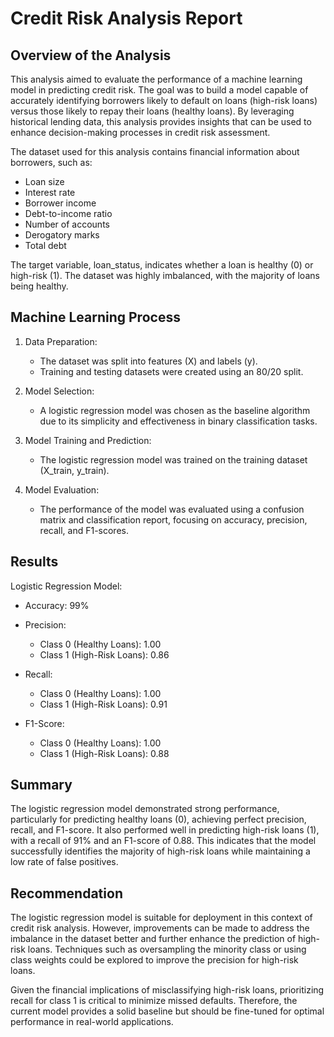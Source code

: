# Credit Risk Analysis Report

## Overview of the Analysis
This analysis aimed to evaluate the performance of a machine learning model in predicting credit risk. The goal was to build a model capable of accurately identifying borrowers likely to default on loans (high-risk loans) versus those likely to repay their loans (healthy loans). By leveraging historical lending data, this analysis provides insights that can be used to enhance decision-making processes in credit risk assessment.

The dataset used for this analysis contains financial information about borrowers, such as: 
- Loan size
- Interest rate
- Borrower income
- Debt-to-income ratio
- Number of accounts
- Derogatory marks
- Total debt

The target variable, loan_status, indicates whether a loan is healthy (0) or high-risk (1). The dataset was highly imbalanced, with the majority of loans being healthy.

## Machine Learning Process
1. Data Preparation:
     - The dataset was split into features (X) and labels (y).
     - Training and testing datasets were created using an 80/20 split.
  
2. Model Selection:
     - A logistic regression model was chosen as the baseline algorithm due to its simplicity and effectiveness in binary classification tasks.

3. Model Training and Prediction:
     - The logistic regression model was trained on the training dataset (X_train, y_train).
  
4. Model Evaluation:
     - The performance of the model was evaluated using a confusion matrix and classification report, focusing on accuracy, precision, recall, and F1-scores.
  
## Results
Logistic Regression Model:
- Accuracy: 99%
- Precision:
     - Class 0 (Healthy Loans): 1.00
     - Class 1 (High-Risk Loans): 0.86

- Recall:
     - Class 0 (Healthy Loans): 1.00
     - Class 1 (High-Risk Loans): 0.91

- F1-Score:
     - Class 0 (Healthy Loans): 1.00
     - Class 1 (High-Risk Loans): 0.88
 
## Summary
The logistic regression model demonstrated strong performance, particularly for predicting healthy loans (0), achieving perfect precision, recall, and F1-score. It also performed well in predicting high-risk loans (1), with a recall of 91% and an F1-score of 0.88. This indicates that the model successfully identifies the majority of high-risk loans while maintaining a low rate of false positives.

## Recommendation
The logistic regression model is suitable for deployment in this context of credit risk analysis. However, improvements can be made to address the imbalance in the dataset better and further enhance the prediction of high-risk loans. Techniques such as oversampling the minority class or using class weights could be explored to improve the precision for high-risk loans.

Given the financial implications of misclassifying high-risk loans, prioritizing recall for class 1 is critical to minimize missed defaults. Therefore, the current model provides a solid baseline but should be fine-tuned for optimal performance in real-world applications.
